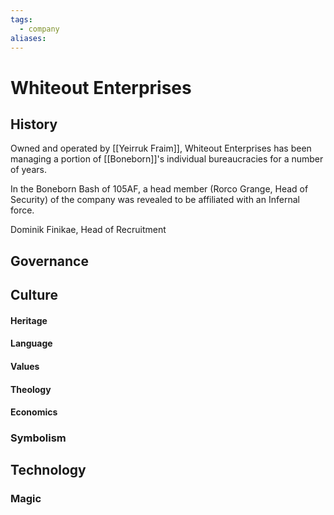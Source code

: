 ```yaml
---
tags:
  - company
aliases:
---
```


# Whiteout Enterprises
## History
Owned and operated by [[Yeirruk Fraim]], Whiteout Enterprises has been managing a portion of [[Boneborn]]'s individual bureaucracies for a number of years.

In the Boneborn Bash of 105AF, a head member (Rorco Grange, Head of Security) of the company was revealed to be affiliated with an Infernal force.

Dominik Finikae, Head of Recruitment
## Governance
## Culture
#### Heritage
#### Language
#### Values
#### Theology
#### Economics
### Symbolism
## Technology
### Magic